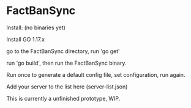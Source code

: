 # FactBanSync
Install: (no binaries yet)


Install GO 1.17.x

go to the FactBanSync directory, run 'go get'

run 'go build', then run the FactBanSync binary.



Run once to generate a default config file, set configuration, run again.

Add your server to the list here (server-list.json)


This is currently a unfinished prototype, WIP.

